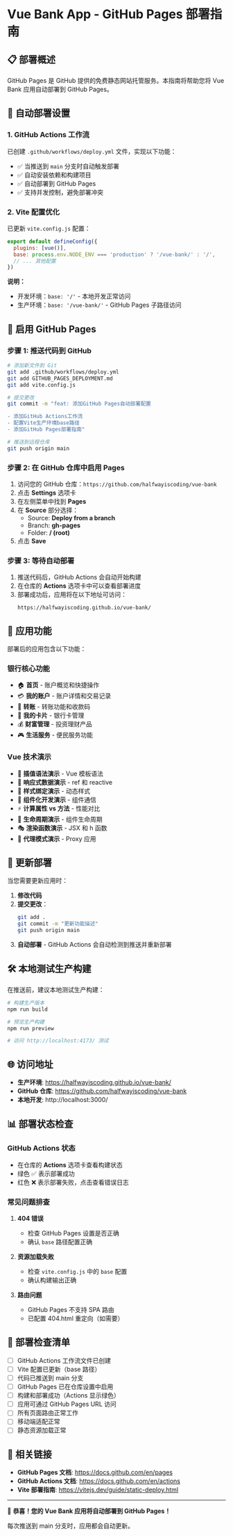 # Vue Bank App - GitHub Pages 部署指南

## 📋 部署概述

GitHub Pages 是 GitHub 提供的免费静态网站托管服务。本指南将帮助您将 Vue Bank 应用自动部署到 GitHub Pages。

## 🚀 自动部署设置

### 1. GitHub Actions 工作流

已创建 `.github/workflows/deploy.yml` 文件，实现以下功能：

- ✅ 当推送到 `main` 分支时自动触发部署
- ✅ 自动安装依赖和构建项目
- ✅ 自动部署到 GitHub Pages
- ✅ 支持并发控制，避免部署冲突

### 2. Vite 配置优化

已更新 `vite.config.js` 配置：

```javascript
export default defineConfig({
  plugins: [vue()],
  base: process.env.NODE_ENV === 'production' ? '/vue-bank/' : '/',
  // ... 其他配置
})
```

**说明：**
- 开发环境：`base: '/'` - 本地开发正常访问
- 生产环境：`base: '/vue-bank/'` - GitHub Pages 子路径访问

## 🔧 启用 GitHub Pages

### 步骤 1: 推送代码到 GitHub

```bash
# 添加新文件到 Git
git add .github/workflows/deploy.yml
git add GITHUB_PAGES_DEPLOYMENT.md
git add vite.config.js

# 提交更改
git commit -m "feat: 添加GitHub Pages自动部署配置

- 添加GitHub Actions工作流
- 配置Vite生产环境base路径
- 添加GitHub Pages部署指南"

# 推送到远程仓库
git push origin main
```

### 步骤 2: 在 GitHub 仓库中启用 Pages

1. 访问您的 GitHub 仓库：`https://github.com/halfwayiscoding/vue-bank`
2. 点击 **Settings** 选项卡
3. 在左侧菜单中找到 **Pages**
4. 在 **Source** 部分选择：
   - Source: **Deploy from a branch**
   - Branch: **gh-pages** 
   - Folder: **/ (root)**
5. 点击 **Save**

### 步骤 3: 等待自动部署

1. 推送代码后，GitHub Actions 会自动开始构建
2. 在仓库的 **Actions** 选项卡中可以查看部署进度
3. 部署成功后，应用将在以下地址可访问：
   ```
   https://halfwayiscoding.github.io/vue-bank/
   ```

## 📱 应用功能

部署后的应用包含以下功能：

### 银行核心功能
- 🏠 **首页** - 账户概览和快捷操作
- 💳 **我的账户** - 账户详情和交易记录
- 💸 **转账** - 转账功能和收款码
- 🎫 **我的卡片** - 银行卡管理
- 💰 **财富管理** - 投资理财产品
- 🎮 **生活服务** - 便民服务功能

### Vue 技术演示
- 📝 **插值语法演示** - Vue 模板语法
- 🔄 **响应式数据演示** - ref 和 reactive
- 🎨 **样式绑定演示** - 动态样式
- 🧩 **组件化开发演示** - 组件通信
- ⚡ **计算属性 vs 方法** - 性能对比
- 🔄 **生命周期演示** - 组件生命周期
- 🎭 **渲染函数演示** - JSX 和 h 函数
- 🔗 **代理模式演示** - Proxy 应用

## 🔄 更新部署

当您需要更新应用时：

1. **修改代码**
2. **提交更改**：
   ```bash
   git add .
   git commit -m "更新功能描述"
   git push origin main
   ```
3. **自动部署** - GitHub Actions 会自动检测到推送并重新部署

## 🛠️ 本地测试生产构建

在推送前，建议本地测试生产构建：

```bash
# 构建生产版本
npm run build

# 预览生产构建
npm run preview

# 访问 http://localhost:4173/ 测试
```

## 🌐 访问地址

- **生产环境**: https://halfwayiscoding.github.io/vue-bank/
- **GitHub 仓库**: https://github.com/halfwayiscoding/vue-bank
- **本地开发**: http://localhost:3000/

## 📊 部署状态检查

### GitHub Actions 状态
- 在仓库的 **Actions** 选项卡查看构建状态
- 绿色 ✅ 表示部署成功
- 红色 ❌ 表示部署失败，点击查看错误日志

### 常见问题排查

1. **404 错误**
   - 检查 GitHub Pages 设置是否正确
   - 确认 `base` 路径配置正确

2. **资源加载失败**
   - 检查 `vite.config.js` 中的 `base` 配置
   - 确认构建输出正确

3. **路由问题**
   - GitHub Pages 不支持 SPA 路由
   - 已配置 404.html 重定向（如需要）

## 🎯 部署检查清单

- [ ] GitHub Actions 工作流文件已创建
- [ ] Vite 配置已更新（base 路径）
- [ ] 代码已推送到 main 分支
- [ ] GitHub Pages 已在仓库设置中启用
- [ ] 构建和部署成功（Actions 显示绿色）
- [ ] 应用可通过 GitHub Pages URL 访问
- [ ] 所有页面路由正常工作
- [ ] 移动端适配正常
- [ ] 静态资源加载正常

## 🔗 相关链接

- **GitHub Pages 文档**: https://docs.github.com/en/pages
- **GitHub Actions 文档**: https://docs.github.com/en/actions
- **Vite 部署指南**: https://vitejs.dev/guide/static-deploy.html

---

🎉 **恭喜！您的 Vue Bank 应用将自动部署到 GitHub Pages！**

每次推送到 main 分支时，应用都会自动更新。